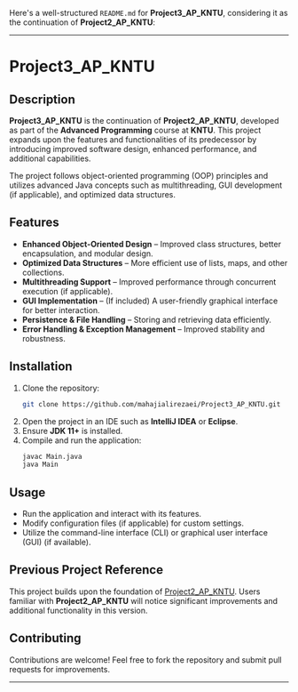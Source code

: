 Here's a well-structured `README.md` for **Project3_AP_KNTU**, considering it as the continuation of **Project2_AP_KNTU**:  

---

# Project3_AP_KNTU  

## Description  
**Project3_AP_KNTU** is the continuation of **Project2_AP_KNTU**, developed as part of the **Advanced Programming** course at **KNTU**. This project expands upon the features and functionalities of its predecessor by introducing improved software design, enhanced performance, and additional capabilities.  

The project follows object-oriented programming (OOP) principles and utilizes advanced Java concepts such as multithreading, GUI development (if applicable), and optimized data structures.  

## Features  
- **Enhanced Object-Oriented Design** – Improved class structures, better encapsulation, and modular design.  
- **Optimized Data Structures** – More efficient use of lists, maps, and other collections.  
- **Multithreading Support** – Improved performance through concurrent execution (if applicable).  
- **GUI Implementation** – (If included) A user-friendly graphical interface for better interaction.  
- **Persistence & File Handling** – Storing and retrieving data efficiently.  
- **Error Handling & Exception Management** – Improved stability and robustness.  

## Installation  
1. Clone the repository:  
   ```sh
   git clone https://github.com/mahajialirezaei/Project3_AP_KNTU.git
   ```  
2. Open the project in an IDE such as **IntelliJ IDEA** or **Eclipse**.  
3. Ensure **JDK 11+** is installed.  
4. Compile and run the application:  
   ```sh
   javac Main.java
   java Main
   ```  

## Usage  
- Run the application and interact with its features.  
- Modify configuration files (if applicable) for custom settings.  
- Utilize the command-line interface (CLI) or graphical user interface (GUI) (if available).  

## Previous Project Reference  
This project builds upon the foundation of [Project2_AP_KNTU](https://github.com/mahajialirezaei/Project2_AP_KNTU). Users familiar with **Project2_AP_KNTU** will notice significant improvements and additional functionality in this version.  

## Contributing  
Contributions are welcome! Feel free to fork the repository and submit pull requests for improvements.  


---
